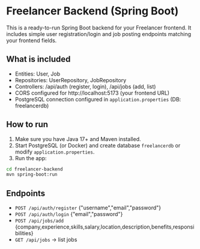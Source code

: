 # Freelancer Backend (Spring Boot)

This is a ready-to-run Spring Boot backend for your Freelancer frontend.
It includes simple user registration/login and job posting endpoints matching your frontend fields.

## What is included
- Entities: User, Job
- Repositories: UserRepository, JobRepository
- Controllers: /api/auth (register, login), /api/jobs (add, list)
- CORS configured for http://localhost:5173 (your frontend URL)
- PostgreSQL connection configured in `application.properties` (DB: freelancerdb)

## How to run

1. Make sure you have Java 17+ and Maven installed.
2. Start PostgreSQL (or Docker) and create database `freelancerdb` or modify `application.properties`.
3. Run the app:
```bash
cd freelancer-backend
mvn spring-boot:run
```

## Endpoints
- `POST /api/auth/register` {"username","email","password"}
- `POST /api/auth/login` {"email","password"}
- `POST /api/jobs/add` {company,experience,skills,salary,location,description,benefits,responsibilities}
- `GET /api/jobs` -> list jobs

